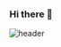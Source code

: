 ### Hi there 👋

![header](https://capsule-render.vercel.app/api?type=waving&text=SEOKHJ%%PROFILE&animation=fadeIn&section=header&height=500&fontColor=fff&color=0:000,100:003775)
